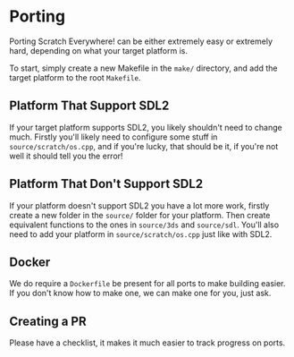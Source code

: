 # Porting

Porting Scratch Everywhere! can be either extremely easy or extremely hard, depending on what your target platform is.

To start, simply create a new Makefile in the `make/` directory, and add the target platform to the root `Makefile`.

## Platform That Support SDL2

If your target platform supports SDL2, you likely shouldn't need to change much. Firstly you'll likely need to configure some stuff in `source/scratch/os.cpp`, and if you're lucky, that should be it, if you're not well it should tell you the error!

## Platform That Don't Support SDL2

If your platform doesn't support SDL2 you have a lot more work, firstly create a new folder in the `source/` folder for your platform. Then create equivalent functions to the ones in `source/3ds` and `source/sdl`. You'll also need to add your platform in `source/scratch/os.cpp` just like with SDL2.

## Docker

We do require a `Dockerfile` be present for all ports to make building easier. If you don't know how to make one, we can make one for you, just ask.

## Creating a PR

Please have a checklist, it makes it much easier to track progress on ports.
